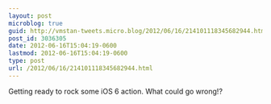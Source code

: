 ```yaml
---
layout: post
microblog: true
guid: http://vmstan-tweets.micro.blog/2012/06/16/214101118345682944.html
post_id: 3036305
date: 2012-06-16T15:04:19-0600
lastmod: 2012-06-16T15:04:19-0600
type: post
url: /2012/06/16/214101118345682944.html
---
```

Getting ready to rock some iOS 6 action. What could go wrong!?
